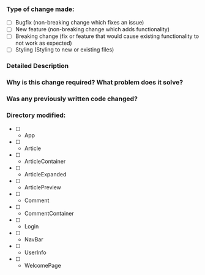 ### Type of change made:
- [ ] Bugfix (non-breaking change which fixes an issue)
- [ ] New feature (non-breaking change which adds functionality)
- [ ] Breaking change (fix or feature that would cause existing functionality to not work as expected)
- [ ] Styling (Styling to new or existing files)

### Detailed Description

### Why is this change required? What problem does it solve?

### Was any previously written code changed?

### Directory modified:
- [ ] - App
- [ ] - Article
- [ ] - ArticleContainer
- [ ] - ArticleExpanded
- [ ] - ArticlePreview
- [ ] - Comment
- [ ] - CommentContainer
- [ ] - Login
- [ ] - NavBar
- [ ] - UserInfo
- [ ] - WelcomePage

